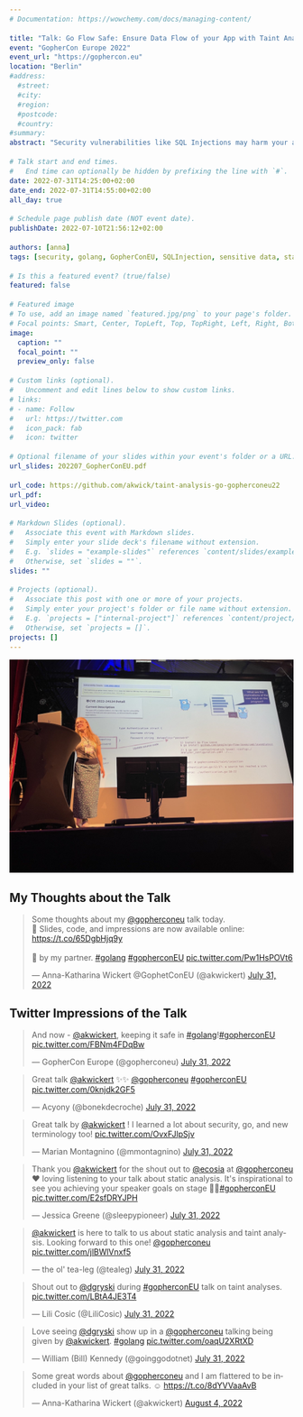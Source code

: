 ```yaml
---
# Documentation: https://wowchemy.com/docs/managing-content/

title: "Talk: Go Flow Safe: Ensure Data Flow of your App with Taint Analyses@ GopherCon Europe"
event: "GopherCon Europe 2022"
event_url: "https://gophercon.eu"
location: "Berlin"
#address:
  #street:
  #city:
  #region:
  #postcode:
  #country:
#summary:
abstract: "Security vulnerabilities like SQL Injections may harm your application and static analyses like a taint analysis can help you to prevent these. In this talk, I will introduce the basic concepts of a taint analysis and how to configure and run the taint analysis Go Flow Leeve for Go."

# Talk start and end times.
#   End time can optionally be hidden by prefixing the line with `#`.
date: 2022-07-31T14:25:00+02:00
date_end: 2022-07-31T14:55:00+02:00
all_day: true

# Schedule page publish date (NOT event date).
publishDate: 2022-07-10T21:56:12+02:00

authors: [anna]
tags: [security, golang, GopherConEU, SQLInjection, sensitive data, static analysis, taint analysis, talk]

# Is this a featured event? (true/false)
featured: false 

# Featured image
# To use, add an image named `featured.jpg/png` to your page's folder. 
# Focal points: Smart, Center, TopLeft, Top, TopRight, Left, Right, BottomLeft, Bottom, BottomRight.
image:
  caption: ""
  focal_point: ""
  preview_only: false 

# Custom links (optional).
#   Uncomment and edit lines below to show custom links.
# links:
# - name: Follow
#   url: https://twitter.com
#   icon_pack: fab
#   icon: twitter

# Optional filename of your slides within your event's folder or a URL.
url_slides: 202207_GopherConEU.pdf

url_code: https://github.com/akwick/taint-analysis-go-gopherconeu22 
url_pdf: 
url_video: 

# Markdown Slides (optional).
#   Associate this event with Markdown slides.
#   Simply enter your slide deck's filename without extension.
#   E.g. `slides = "example-slides"` references `content/slides/example-slides.md`.
#   Otherwise, set `slides = ""`.
slides: ""

# Projects (optional).
#   Associate this post with one or more of your projects.
#   Simply enter your project's folder or file name without extension.
#   E.g. `projects = ["internal-project"]` references `content/project/deep-learning/index.md`.
#   Otherwise, set `projects = []`.
projects: []
---
```


![Anna on stage with the summary slide in the background](IMG_6715.JPG)

## My Thoughts about the Talk

<blockquote class="twitter-tweet" data-dnt="true"><p lang="en" dir="ltr">Some thoughts about my <a href="https://twitter.com/gopherconeu?ref_src=twsrc%5Etfw">@gopherconeu</a> talk today.<br>📄 Slides, code, and impressions are now available online: <a href="https://t.co/65DgbHjq9y">https://t.co/65DgbHjq9y</a> <br><br>📸 by my partner. <a href="https://twitter.com/hashtag/golang?src=hash&amp;ref_src=twsrc%5Etfw">#golang</a> <a href="https://twitter.com/hashtag/gopherconEU?src=hash&amp;ref_src=twsrc%5Etfw">#gopherconEU</a> <a href="https://t.co/Pw1HsPOVt6">pic.twitter.com/Pw1HsPOVt6</a></p>&mdash; Anna-Katharina Wickert @GophetConEU (@akwickert) <a href="https://twitter.com/akwickert/status/1553823903528665088?ref_src=twsrc%5Etfw">July 31, 2022</a></blockquote> <script async src="https://platform.twitter.com/widgets.js" charset="utf-8"></script>

## Twitter Impressions of the Talk

<blockquote class="twitter-tweet" data-dnt="true"><p lang="en" dir="ltr">And now - <a href="https://twitter.com/akwickert?ref_src=twsrc%5Etfw">@akwickert</a>, keeping it safe in <a href="https://twitter.com/hashtag/golang?src=hash&amp;ref_src=twsrc%5Etfw">#golang</a>!<a href="https://twitter.com/hashtag/gopherconEU?src=hash&amp;ref_src=twsrc%5Etfw">#gopherconEU</a> <a href="https://t.co/FBNm4FDqBw">pic.twitter.com/FBNm4FDqBw</a></p>&mdash; GopherCon Europe (@gopherconeu) <a href="https://twitter.com/gopherconeu/status/1553722827571970050?ref_src=twsrc%5Etfw">July 31, 2022</a></blockquote> <script async src="https://platform.twitter.com/widgets.js" charset="utf-8"></script>

<blockquote class="twitter-tweet" data-dnt="true"><p lang="en" dir="ltr">Great talk <a href="https://twitter.com/akwickert?ref_src=twsrc%5Etfw">@akwickert</a> ✨✨ <a href="https://twitter.com/gopherconeu?ref_src=twsrc%5Etfw">@gopherconeu</a> <a href="https://twitter.com/hashtag/gopherconEU?src=hash&amp;ref_src=twsrc%5Etfw">#gopherconEU</a> <a href="https://t.co/0knjdk2GF5">pic.twitter.com/0knjdk2GF5</a></p>&mdash; Acyony (@bonekdecroche) <a href="https://twitter.com/bonekdecroche/status/1553731474167398400?ref_src=twsrc%5Etfw">July 31, 2022</a></blockquote> <script async src="https://platform.twitter.com/widgets.js" charset="utf-8"></script>

<blockquote class="twitter-tweet" data-dnt="true"><p lang="en" dir="ltr">Great talk by <a href="https://twitter.com/akwickert?ref_src=twsrc%5Etfw">@akwickert</a> ! I learned a lot about security, go, and new terminology too! <a href="https://t.co/OvxFJlpSjv">pic.twitter.com/OvxFJlpSjv</a></p>&mdash; Marian Montagnino (@mmontagnino) <a href="https://twitter.com/mmontagnino/status/1553731741046669312?ref_src=twsrc%5Etfw">July 31, 2022</a></blockquote> <script async src="https://platform.twitter.com/widgets.js" charset="utf-8"></script>

<blockquote class="twitter-tweet" data-dnt="true"><p lang="en" dir="ltr">Thank you <a href="https://twitter.com/akwickert?ref_src=twsrc%5Etfw">@akwickert</a> for the shout out to <a href="https://twitter.com/ecosia?ref_src=twsrc%5Etfw">@ecosia</a> at <a href="https://twitter.com/gopherconeu?ref_src=twsrc%5Etfw">@gopherconeu</a> ❤️ loving listening to your talk about static analysis. It&#39;s inspirational to see you achieving your speaker goals on stage 🚀🤩<a href="https://twitter.com/hashtag/gopherconEU?src=hash&amp;ref_src=twsrc%5Etfw">#gopherconEU</a> <a href="https://t.co/E2sfDRYJPH">pic.twitter.com/E2sfDRYJPH</a></p>&mdash; Jessica Greene (@sleepypioneer) <a href="https://twitter.com/sleepypioneer/status/1553722752095379457?ref_src=twsrc%5Etfw">July 31, 2022</a></blockquote> <script async src="https://platform.twitter.com/widgets.js" charset="utf-8"></script>

<blockquote class="twitter-tweet" data-dnt="true"><p lang="en" dir="ltr"><a href="https://twitter.com/akwickert?ref_src=twsrc%5Etfw">@akwickert</a> is here to talk to us about static analysis and taint analysis. Looking forward to this one! <a href="https://twitter.com/gopherconeu?ref_src=twsrc%5Etfw">@gopherconeu</a> <a href="https://t.co/jlBWlVnxf5">pic.twitter.com/jlBWlVnxf5</a></p>&mdash; the ol&#39; tea-leg (@tealeg) <a href="https://twitter.com/tealeg/status/1553721876861575168?ref_src=twsrc%5Etfw">July 31, 2022</a></blockquote> <script async src="https://platform.twitter.com/widgets.js" charset="utf-8"></script>

<blockquote class="twitter-tweet" data-dnt="true"><p lang="en" dir="ltr">Shout out to <a href="https://twitter.com/dgryski?ref_src=twsrc%5Etfw">@dgryski</a> during <a href="https://twitter.com/hashtag/gopherconEU?src=hash&amp;ref_src=twsrc%5Etfw">#gopherconEU</a> talk on taint analyses. <a href="https://t.co/LBtA4JE3T4">pic.twitter.com/LBtA4JE3T4</a></p>&mdash; Lili Cosic (@LiliCosic) <a href="https://twitter.com/LiliCosic/status/1553725764926935040?ref_src=twsrc%5Etfw">July 31, 2022</a></blockquote> <script async src="https://platform.twitter.com/widgets.js" charset="utf-8"></script>

<blockquote class="twitter-tweet" data-dnt="true"><p lang="en" dir="ltr">Love seeing <a href="https://twitter.com/dgryski?ref_src=twsrc%5Etfw">@dgryski</a> show up in a <a href="https://twitter.com/gopherconeu?ref_src=twsrc%5Etfw">@gopherconeu</a> talking being given by <a href="https://twitter.com/akwickert?ref_src=twsrc%5Etfw">@akwickert</a>. <a href="https://twitter.com/hashtag/golang?src=hash&amp;ref_src=twsrc%5Etfw">#golang</a> <a href="https://t.co/oaqU2XRtXD">pic.twitter.com/oaqU2XRtXD</a></p>&mdash; William (Bill) Kennedy (@goinggodotnet) <a href="https://twitter.com/goinggodotnet/status/1553725630767894534?ref_src=twsrc%5Etfw">July 31, 2022</a></blockquote> <script async src="https://platform.twitter.com/widgets.js" charset="utf-8"></script>

<blockquote class="twitter-tweet" data-dnt="true"><p lang="en" dir="ltr">Some great words about <a href="https://twitter.com/gopherconeu?ref_src=twsrc%5Etfw">@gopherconeu</a> and I am flattered to be included in your list of great talks. ☺️ <a href="https://t.co/8dYVVaaAvB">https://t.co/8dYVVaaAvB</a></p>&mdash; Anna-Katharina Wickert (@akwickert) <a href="https://twitter.com/akwickert/status/1555275848630009856?ref_src=twsrc%5Etfw">August 4, 2022</a></blockquote> <script async src="https://platform.twitter.com/widgets.js" charset="utf-8"></script>